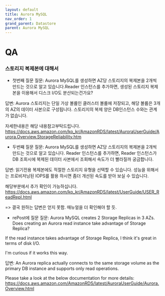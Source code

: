 ```yaml
---
layout: default
title: Aurora MySQL
nav_order: 1
grand_parent: Datastore
parent: Aurora MySQL
---
```



# QA

### 스토리지 복제본에 대해서

* 첫번째 질문
질문: Aurora MySQL를 생성하면 AZ당 스토리지의 복제본을 2개씩 만드는 것으로 알고 있습니다.Reader 인스턴스를 추가하면, 생성된 스토리지 복제본을 이용해서 디스크 I/O도 분산되는건가요?

답변: Aurora 스토리지는 단일 가상 볼륨인 클러스터 볼륨에 저장되고, 해당 볼륨은 3개의 AZ의 데이터 사본으로 구성됩니다. 스토리지의 복제 양은 DB인스턴스 수와는 관계가 없습니다.

자세한내용은 해당 내용참고부탁드립니다. https://docs.aws.amazon.com/ko_kr/AmazonRDS/latest/AuroraUserGuide/Aurora.Overview.StorageReliability.htm


* 두번째 질문
질문: Aurora MySQL를 생성하면 AZ당 스토리지의 복제본을 2개씩 만드는 것으로 알고 있습니다. Reader 인스턴스를 추가하면, Reader 인스턴스가 DB 조회시에 복제된 데이터 사본에서 조회해서 속도가 더 빨라질까 궁금합니다.

답변: 읽기전용 복제본에도 적절한 스토리지 유형을 선택할 수 있습니다. 성능을 위해서는 프로비저닝된 IOPS를 활용 하시면 좀더 개선된 속도를 받아 보실 수 있습니다.

해당부분에서 추가 확인이 가능하십니다. https://docs.aws.amazon.com/ko_kr/AmazonRDS/latest/UserGuide/USER_ReadRepl.html

=> 결국 원하는 답변은 얻지 못함. 매뉴얼을 더 확인해야 할 듯.


* rePost에 질문
질문:
Aurora MySQL creates 2 Storage Replicas in 3 AZs. Does creating an Aurora read instance take advantage of Storage Replica?

If the read instance takes advantage of Storage Replica, I think it's great in terms of disk I/O.

I'm curious if it works this way.

답변:
An Aurora replica actually connects to the same storage volume as the primary DB instance and supports only read operations.

Please take a look at the below documentation for more details: https://docs.aws.amazon.com/AmazonRDS/latest/AuroraUserGuide/Aurora.Overview.html
